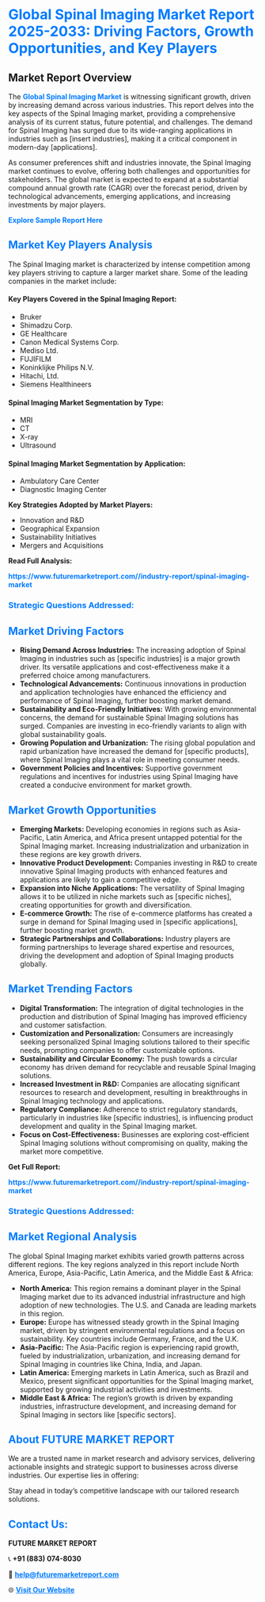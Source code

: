 <h1 style="color: #007BFF;">Global Spinal Imaging Market Report 2025-2033: Driving Factors, Growth Opportunities, and Key Players</h1>

<section id="overview">
<h2>Market Report Overview</h2>
<p>The <a href="https://www.futuremarketreport.com//industry-report/spinal-imaging-market" style="color: #007BFF; text-decoration: none;"><strong>Global Spinal Imaging Market</strong></a> is witnessing significant growth, driven by increasing demand across various industries. This report delves into the key aspects of the Spinal Imaging market, providing a comprehensive analysis of its current status, future potential, and challenges. The demand for Spinal Imaging has surged due to its wide-ranging applications in industries such as [insert industries], making it a critical component in modern-day [applications].</p>
<p>As consumer preferences shift and industries innovate, the Spinal Imaging market continues to evolve, offering both challenges and opportunities for stakeholders. The global market is expected to expand at a substantial compound annual growth rate (CAGR) over the forecast period, driven by technological advancements, emerging applications, and increasing investments by major players.</p>
</section>

<section id="overview">
<p><a href="https://www.futuremarketreport.com//request-sample/reportId=79898" style="color: #007BFF; text-decoration: none;"><strong>Explore Sample Report Here</strong></a></p>
</section>

<section id="key-players">
<h2 style="color: #007BFF;">Market Key Players Analysis</h2>
<p>The Spinal Imaging market is characterized by intense competition among key players striving to capture a larger market share. Some of the leading companies in the market include:</p>
<h4>Key Players Covered in the Spinal Imaging Report:</h4>
<ul><li>Bruker</li><li>Shimadzu Corp.</li><li>GE Healthcare</li><li>Canon Medical Systems Corp.</li><li>Mediso Ltd.</li><li>FUJIFILM</li><li>Koninklijke Philips N.V.</li><li>Hitachi, Ltd.</li><li>Siemens Healthineers</li></ul>
<h4>Spinal Imaging Market Segmentation by Type:</h4>
<ul><li>MRI</li><li>CT</li><li>X-ray</li><li>Ultrasound</li></ul>

<h4>Spinal Imaging Market Segmentation by Application:</h4>
<ul><li>Ambulatory Care Center</li><li>Diagnostic Imaging Center</li></ul>
<p><strong>Key Strategies Adopted by Market Players:</strong></p>
<ul>
<li>Innovation and R&D</li>
<li>Geographical Expansion</li>
<li>Sustainability Initiatives</li>
<li>Mergers and Acquisitions</li>
</ul>
</section>

<section>
<p><strong>Read Full Analysis: </strong></p><a href="https://www.futuremarketreport.com//industry-report/spinal-imaging-market" style="color: #007BFF; text-decoration: none;"><strong>https://www.futuremarketreport.com//industry-report/spinal-imaging-market</strong></a>
<h3 style="color: #007BFF;">Strategic Questions Addressed:</h3>
</section>

<section id="driving-factors">
<h2 style="color: #007BFF;">Market Driving Factors</h2>
<ul>
<li><strong>Rising Demand Across Industries:</strong> The increasing adoption of Spinal Imaging in industries such as [specific industries] is a major growth driver. Its versatile applications and cost-effectiveness make it a preferred choice among manufacturers.</li>
<li><strong>Technological Advancements:</strong> Continuous innovations in production and application technologies have enhanced the efficiency and performance of Spinal Imaging, further boosting market demand.</li>
<li><strong>Sustainability and Eco-Friendly Initiatives:</strong> With growing environmental concerns, the demand for sustainable Spinal Imaging solutions has surged. Companies are investing in eco-friendly variants to align with global sustainability goals.</li>
<li><strong>Growing Population and Urbanization:</strong> The rising global population and rapid urbanization have increased the demand for [specific products], where Spinal Imaging plays a vital role in meeting consumer needs.</li>
<li><strong>Government Policies and Incentives:</strong> Supportive government regulations and incentives for industries using Spinal Imaging have created a conducive environment for market growth.</li>
</ul>
</section>

<section id="growth-opportunities">
<h2 style="color: #007BFF;">Market Growth Opportunities</h2>
<ul>
<li><strong>Emerging Markets:</strong> Developing economies in regions such as Asia-Pacific, Latin America, and Africa present untapped potential for the Spinal Imaging market. Increasing industrialization and urbanization in these regions are key growth drivers.</li>
<li><strong>Innovative Product Development:</strong> Companies investing in R&D to create innovative Spinal Imaging products with enhanced features and applications are likely to gain a competitive edge.</li>
<li><strong>Expansion into Niche Applications:</strong> The versatility of Spinal Imaging allows it to be utilized in niche markets such as [specific niches], creating opportunities for growth and diversification.</li>
<li><strong>E-commerce Growth:</strong> The rise of e-commerce platforms has created a surge in demand for Spinal Imaging used in [specific applications], further boosting market growth.</li>
<li><strong>Strategic Partnerships and Collaborations:</strong> Industry players are forming partnerships to leverage shared expertise and resources, driving the development and adoption of Spinal Imaging products globally.</li>
</ul>
</section>

<section id="trending-factors">
<h2 style="color: #007BFF;">Market Trending Factors</h2>
<ul>
<li><strong>Digital Transformation:</strong> The integration of digital technologies in the production and distribution of Spinal Imaging has improved efficiency and customer satisfaction.</li>
<li><strong>Customization and Personalization:</strong> Consumers are increasingly seeking personalized Spinal Imaging solutions tailored to their specific needs, prompting companies to offer customizable options.</li>
<li><strong>Sustainability and Circular Economy:</strong> The push towards a circular economy has driven demand for recyclable and reusable Spinal Imaging solutions.</li>
<li><strong>Increased Investment in R&D:</strong> Companies are allocating significant resources to research and development, resulting in breakthroughs in Spinal Imaging technology and applications.</li>
<li><strong>Regulatory Compliance:</strong> Adherence to strict regulatory standards, particularly in industries like [specific industries], is influencing product development and quality in the Spinal Imaging market.</li>
<li><strong>Focus on Cost-Effectiveness:</strong> Businesses are exploring cost-efficient Spinal Imaging solutions without compromising on quality, making the market more competitive.</li>
</ul>
</section>

<section>
<p><strong>Get Full Report: </strong></p><a href="https://www.futuremarketreport.com//industry-report/spinal-imaging-market" style="color: #007BFF; text-decoration: none;"><strong>https://www.futuremarketreport.com//industry-report/spinal-imaging-market</strong></a>
<h3 style="color: #007BFF;">Strategic Questions Addressed:</h3>
</section>


<section id="regional-analysis">
<h2 style="color: #007BFF;">Market Regional Analysis</h2>
<p>The global Spinal Imaging market exhibits varied growth patterns across different regions. The key regions analyzed in this report include North America, Europe, Asia-Pacific, Latin America, and the Middle East & Africa:</p>
<ul>
<li><strong>North America:</strong> This region remains a dominant player in the Spinal Imaging market due to its advanced industrial infrastructure and high adoption of new technologies. The U.S. and Canada are leading markets in this region.</li>
<li><strong>Europe:</strong> Europe has witnessed steady growth in the Spinal Imaging market, driven by stringent environmental regulations and a focus on sustainability. Key countries include Germany, France, and the U.K.</li>
<li><strong>Asia-Pacific:</strong> The Asia-Pacific region is experiencing rapid growth, fueled by industrialization, urbanization, and increasing demand for Spinal Imaging in countries like China, India, and Japan.</li>
<li><strong>Latin America:</strong> Emerging markets in Latin America, such as Brazil and Mexico, present significant opportunities for the Spinal Imaging market, supported by growing industrial activities and investments.</li>
<li><strong>Middle East & Africa:</strong> The region’s growth is driven by expanding industries, infrastructure development, and increasing demand for Spinal Imaging in sectors like [specific sectors].</li>
</ul>
</section>

<footer>
<h2 style="color: #007BFF;">About FUTURE MARKET REPORT</h2>
<p>We are a trusted name in market research and advisory services, delivering actionable insights and strategic support to businesses across diverse industries. Our expertise lies in offering:</p>

<p>Stay ahead in today’s competitive landscape with our tailored research solutions.</p>

<h2 style="color: #007BFF;">Contact Us:</h2>
<p><strong>FUTURE MARKET REPORT</strong></p>
<p>📞 <strong>+91 (883) 074-8030</strong></p>
<p>📧 <strong><a href="mailto:help@futuremarketreport.com" style="color: #007BFF;">help@futuremarketreport.com</a></strong></p>
<p>🌐 <strong><a href="https://www.futuremarketreport.com/" style="color: #007BFF;">Visit Our Website</a></strong></p>
</footer>